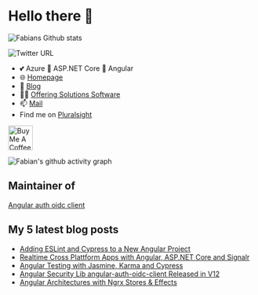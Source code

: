 # Hello there 👋

 <img alt="Fabians Github stats" src="https://github-readme-stats.vercel.app/api?username=FabianGosebrink&count_private=true&show_icons=true&theme=dark&include_all_commits=true">

![Twitter URL](https://img.shields.io/twitter/url?label=%40Fabian%20Gosebrink&style=social&url=https%3A%2F%2Ftwitter.com%2FFabianGosebrink)

- 💕 Azure 👋 ASP.NET Core 👋 Angular
- :globe_with_meridians: [Homepage](https://fabian-gosebrink.com/)
- :newspaper: [Blog](https://offering.solutions/blog)
- :man_office_worker: [Offering Solutions Software](https://offering.solutions/)
- 📫 [Mail](mailto:fabian.gosebrink@offering.solutions)
- Find me on [Pluralsight](https://app.pluralsight.com/library/courses/structuring-angular-applications-angular-libraries)

<a href="https://www.buymeacoffee.com/FabianGosebrink" target="_blank"><img src="https://cdn.buymeacoffee.com/buttons/v2/default-yellow.png" alt="Buy Me A Coffee" height="50" ></a>

![Fabian's github activity graph](https://activity-graph.herokuapp.com/graph?username=FabianGosebrink&theme=nord)

## Maintainer of

[Angular auth oidc client](https://github.com/damienbod/angular-auth-oidc-client)

## My 5 latest blog posts

<!-- BLOG-POST-LIST:START -->
- [Adding ESLint and Cypress to a New Angular Project](https://offering.solutions/blog/articles/2021/09/30/adding-eslint-and-cypress-to-a-new-angular-project/)
- [Realtime Cross Plattform Apps with Angular, ASP.NET Core and Signalr](https://offering.solutions/talks/realtime-cross-plattform-apps-with-angular-asp-net-core-and-signalr-68/)
- [Angular Testing with Jasmine, Karma and Cypress](https://offering.solutions/talks/angular-testing-with-jasmine-karma-and-cypress-67/)
- [Angular Security Lib angular-auth-oidc-client Released in V12](https://offering.solutions/blog/articles/2021/07/11/angular-security-lib-angular-auth-oidc-client-released-in-v12/)
- [Angular Architectures with Ngrx Stores & Effects](https://offering.solutions/talks/angular-architectures-with-ngrx-stores-effects-66/)
<!-- BLOG-POST-LIST:END -->
